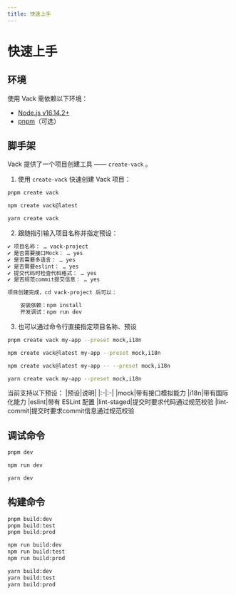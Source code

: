 ```yaml
---
title: 快速上手
---
```


# 快速上手

## 环境

使用 Vack 需依赖以下环境：

+ [Node.js v16.14.2+](https://nodejs.org/)
+ [pnpm](https://pnpm.io/zh/)（可选）

## 脚手架

Vack 提供了一个项目创建工具 —— `create-vack` 。

1. 使用 `create-vack` 快速创建 Vack 项目：
<CodeGroup>
  <CodeGroupItem title="PNPM">

```bash
pnpm create vack
```

  </CodeGroupItem>
  <CodeGroupItem title="NPM">

```bash
npm create vack@latest
```

  </CodeGroupItem>
  <CodeGroupItem title="YARN">

```bash
yarn create vack
```

  </CodeGroupItem>
</CodeGroup>

2. 跟随指引输入项目名称并指定预设：
```bash
✔ 项目名称： … vack-project
✔ 是否需要接口Mock： … yes
✔ 是否需要多语言： … yes
✔ 是否需要eslint： … yes
✔ 提交代码时检查代码格式： … yes
✔ 是否规范commit提交信息： … yes

项目创建完成，cd vack-project 后可以：

    安装依赖：npm install
    开发调试：npm run dev
```

3. 也可以通过命令行直接指定项目名称、预设

<CodeGroup>
  <CodeGroupItem title="PNPM">

```bash
pnpm create vack my-app --preset mock,i18n
```

  </CodeGroupItem>
  <CodeGroupItem title="NPM 6.x">

```bash
npm create vack@latest my-app --preset mock,i18n
```

  </CodeGroupItem>
    <CodeGroupItem title="NPM 7+">

```bash
npm create vack@latest my-app -- --preset mock,i18n
```

  </CodeGroupItem>
  <CodeGroupItem title="YARN">

```bash
yarn create vack my-app --preset mock,i18n
```

  </CodeGroupItem>
</CodeGroup>

当前支持以下预设：
|预设|说明|
|:-|:-|
|mock|带有接口模拟能力
|i18n|带有国际化能力
|eslint|带有 ESLint 配置
|lint-staged|提交时要求代码通过规范校验
|lint-commit|提交时要求commit信息通过规范校验

## 调试命令
<CodeGroup>
  <CodeGroupItem title="PNPM">

```bash
pnpm dev
```

  </CodeGroupItem>
  <CodeGroupItem title="NPM">

```bash
npm run dev
```

  </CodeGroupItem>
  <CodeGroupItem title="YARN">

```bash
yarn dev
```

  </CodeGroupItem>
</CodeGroup>

## 构建命令
<CodeGroup>
  <CodeGroupItem title="PNPM">

```bash
pnpm build:dev
pnpm build:test
pnpm build:prod
```

  </CodeGroupItem>
  <CodeGroupItem title="NPM">

```bash
npm run build:dev
npm run build:test
npm run build:prod
```

  </CodeGroupItem>
  <CodeGroupItem title="YARN">

```bash
yarn build:dev
yarn build:test
yarn build:prod
```

  </CodeGroupItem>
</CodeGroup>
